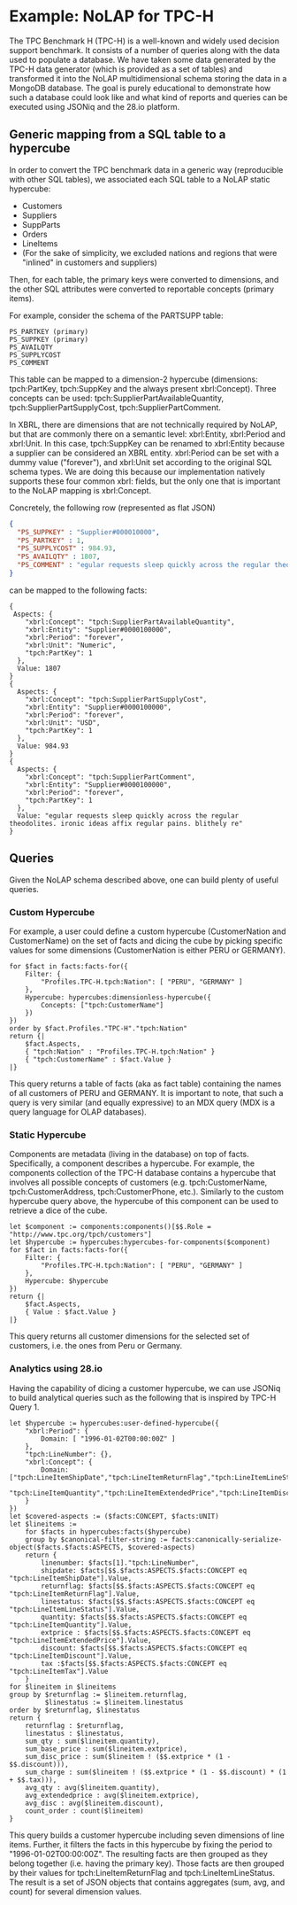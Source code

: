 # Example: NoLAP for TPC-H
The TPC Benchmark H (TPC-H) is a well-known and widely used decision support benchmark. It consists of a number of queries along with the data used to populate a database. We have taken some data generated by the TPC-H data generator (which is provided as a set of tables) and transformed it into the NoLAP multidimensional schema storing the data in a MongoDB database. The goal is purely educational to demonstrate how such a database could look like and what kind of reports and queries can be executed using JSONiq and the 28.io platform.

## Generic mapping from a SQL table to a hypercube
In order to convert the TPC benchmark data in a generic way (reproducible with other SQL tables), we associated each SQL table to a NoLAP static hypercube:
- Customers
- Suppliers
- SuppParts
- Orders
- LineItems
- (For the sake of simplicity, we excluded nations and regions that were "inlined" in customers and suppliers)

Then, for each table, the primary keys were converted to dimensions, and the other SQL attributes were converted to reportable concepts (primary items).

For example, consider the schema of the PARTSUPP table:

    PS_PARTKEY (primary)
    PS_SUPPKEY (primary)
    PS_AVAILQTY
    PS_SUPPLYCOST
    PS_COMMENT

This table can be mapped to a dimension-2 hypercube (dimensions: tpch:PartKey, tpch:SuppKey and the always present xbrl:Concept). Three concepts can be used: tpch:SupplierPartAvailableQuantity, tpch:SupplierPartSupplyCost, tpch:SupplierPartComment.

In XBRL, there are dimensions that are not technically required by NoLAP, but that are commonly there on a semantic level: xbrl:Entity, xbrl:Period and xbrl:Unit. In this case, tpch:SuppKey can be renamed to xbrl:Entity because a supplier can be considered an XBRL entity. xbrl:Period can be set with a dummy value ("forever"), and xbrl:Unit set according to the original SQL schema types. We are doing this because our implementation natively supports these four common xbrl: fields, but the only one that is important to the NoLAP mapping is xbrl:Concept.

Concretely, the following row (represented as flat JSON)

```json
{
  "PS_SUPPKEY" : "Supplier#000010000", 
  "PS_PARTKEY" : 1, 
  "PS_SUPPLYCOST" : 984.93, 
  "PS_AVAILQTY" : 1807, 
  "PS_COMMENT" : "egular requests sleep quickly across the regular theodolites. ironic ideas affix regular pains. blithely re"
}
```

can be mapped to the following facts:

    {
     Aspects: {
        "xbrl:Concept": "tpch:SupplierPartAvailableQuantity",
        "xbrl:Entity": "Supplier#0000100000",
        "xbrl:Period": "forever",
        "xbrl:Unit": "Numeric",
        "tpch:PartKey": 1
      },
      Value: 1807
    }
    {
      Aspects: {
        "xbrl:Concept": "tpch:SupplierPartSupplyCost",
        "xbrl:Entity": "Supplier#0000100000",
        "xbrl:Period": "forever",
        "xbrl:Unit": "USD",
        "tpch:PartKey": 1
      },
      Value: 984.93
    }
    {
      Aspects: {
        "xbrl:Concept": "tpch:SupplierPartComment",
        "xbrl:Entity": "Supplier#0000100000",
        "xbrl:Period": "forever",
        "tpch:PartKey": 1
      },
      Value: "egular requests sleep quickly across the regular theodolites. ironic ideas affix regular pains. blithely re"
    }

## Queries

Given the NoLAP schema described above, one can build plenty of useful queries.

### Custom Hypercube
For example, a user could define a custom hypercube (CustomerNation and CustomerName) on the set of facts and dicing the cube by picking specific values for some dimensions (CustomerNation is either PERU or GERMANY).

```xquery
for $fact in facts:facts-for({
    Filter: {
        "Profiles.TPC-H.tpch:Nation": [ "PERU", "GERMANY" ]
    },
    Hypercube: hypercubes:dimensionless-hypercube({
        Concepts: ["tpch:CustomerName"]
    })
})
order by $fact.Profiles."TPC-H"."tpch:Nation"
return {|
    $fact.Aspects,
	{ "tpch:Nation" : "Profiles.TPC-H.tpch:Nation" }
    { "tpch:CustomerName" : $fact.Value }
|}
```

This query returns a table of facts (aka as fact table) containing the names of all customers of PERU and GERMANY.
It is important to note, that such a query is very similar (and equally expressive) to an MDX query (MDX is a query language for OLAP databases).

### Static Hypercube

Components are metadata (living in the database) on top of facts.
Specifically, a component describes a hypercube.
For example, the components collection of the TPC-H database contains a hypercube that involves all possible concepts of customers (e.g. tpch:CustomerName, tpch:CustomerAddress, tpch:CustomerPhone, etc.).
Similarly to the custom hypercube query above, the hypercube of this component can be used to retrieve a dice of the cube.

```xquery
let $component := components:components()[$$.Role = "http://www.tpc.org/tpch/customers"]
let $hypercube := hypercubes:hypercubes-for-components($component)
for $fact in facts:facts-for({
    Filter: {
        "Profiles.TPC-H.tpch:Nation": [ "PERU", "GERMANY" ]
    },
    Hypercube: $hypercube
})
return {|
    $fact.Aspects,
    { Value : $fact.Value }
|}
```

This query returns all customer dimensions for the selected set of customers, i.e. the ones from Peru or Germany.

### Analytics using 28.io

Having the capability of dicing a customer hypercube, we can use JSONiq to build analytical queries such
as the following that is inspired by TPC-H Query 1.

```xquery
let $hypercube := hypercubes:user-defined-hypercube({
    "xbrl:Period": {
        Domain: [ "1996-01-02T00:00:00Z" ]
    },
    "tpch:LineNumber": {},
    "xbrl:Concept": {
        Domain: ["tpch:LineItemShipDate","tpch:LineItemReturnFlag","tpch:LineItemLineStatus",
                 "tpch:LineItemQuantity","tpch:LineItemExtendedPrice","tpch:LineItemDiscount","tpch:LineItemTax"]
    }
})
let $covered-aspects := ($facts:CONCEPT, $facts:UNIT)
let $lineitems :=
    for $facts in hypercubes:facts($hypercube)
    group by $canonical-filter-string := facts:canonically-serialize-object($facts.$facts:ASPECTS, $covered-aspects)
    return {
        linenumber: $facts[1]."tpch:LineNumber",
        shipdate: $facts[$$.$facts:ASPECTS.$facts:CONCEPT eq "tpch:LineItemShipDate"].Value,
        returnflag: $facts[$$.$facts:ASPECTS.$facts:CONCEPT eq "tpch:LineItemReturnFlag"].Value,
        linestatus: $facts[$$.$facts:ASPECTS.$facts:CONCEPT eq "tpch:LineItemLineStatus"].Value,
        quantity: $facts[$$.$facts:ASPECTS.$facts:CONCEPT eq "tpch:LineItemQuantity"].Value,
        extprice : $facts[$$.$facts:ASPECTS.$facts:CONCEPT eq "tpch:LineItemExtendedPrice"].Value,
        discount: $facts[$$.$facts:ASPECTS.$facts:CONCEPT eq "tpch:LineItemDiscount"].Value,
        tax :$facts[$$.$facts:ASPECTS.$facts:CONCEPT eq "tpch:LineItemTax"].Value
    }
for $lineitem in $lineitems
group by $returnflag := $lineitem.returnflag,
         $linestatus := $lineitem.linestatus
order by $returnflag, $linestatus
return {
    returnflag : $returnflag,
    linestatus : $linestatus,
    sum_qty : sum($lineitem.quantity),
    sum_base_price : sum($lineitem.extprice),
    sum_disc_price : sum($lineitem ! ($$.extprice * (1 - $$.discount))),
    sum_charge : sum($lineitem ! ($$.extprice * (1 - $$.discount) * (1 + $$.tax))),
    avg_qty : avg($lineitem.quantity),
    avg_extendedprice : avg($lineitem.extprice),
    avg_disc : avg($lineitem.discount),
    count_order : count($lineitem)
}
```

This query builds a customer hypercube including seven dimensions of line items.
Further, it filters the facts in this hypercube by fixing the period to "1996-01-02T00:00:00Z".
The resulting facts are then grouped as they belong together (i.e. having the primary key).
Those facts are then grouped by their values for tpch:LineItemReturnFlag and tpch:LineItemLineStatus.
The result is a set of JSON objects that contains aggregates (sum, avg, and count) for several
dimension values.
